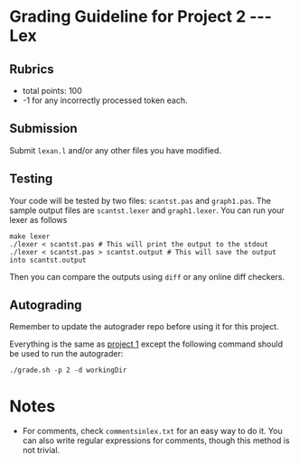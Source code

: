 # Grading Guideline for Project 2 --- Lex

## Rubrics

- total points: 100
- -1 for any incorrectly processed token each.

## Submission

Submit `lexan.l` and/or any other files you have modified.

## Testing

Your code will be tested by two files: `scantst.pas` and `graph1.pas`.
The sample output files are `scantst.lexer` and `graph1.lexer`.
You can run your lexer as follows
```
make lexer
./lexer < scantst.pas # This will print the output to the stdout
./lexer < scantst.pas > scantst.output # This will save the output into scantst.output
```
Then you can compare the outputs using `diff` or any online diff checkers.

## Autograding

Remember to update the autograder repo before using it for this project.

Everything is the same as [project 1](https://github.com/zhanglx13/CS375_Compilers_Autograder/blob/master/rubrics/p1.md#Autograding)
except the following command should be used
to run the autograder:
```
./grade.sh -p 2 -d workingDir
```

# Notes

- For comments, check `commentsinlex.txt` for an easy way to do it.
You can also write regular expressions for comments, though this method is not 
trivial.
